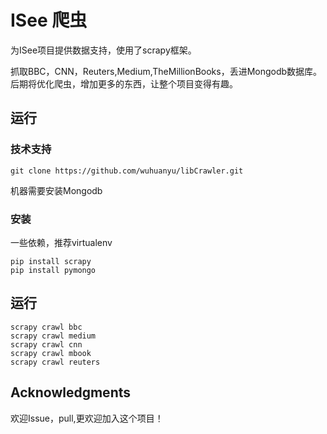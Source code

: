 # ISee 爬虫

为ISee项目提供数据支持，使用了scrapy框架。

抓取BBC，CNN，Reuters,Medium,TheMillionBooks，丢进Mongodb数据库。后期将优化爬虫，增加更多的东西，让整个项目变得有趣。

## 运行
### 技术支持

```
git clone https://github.com/wuhuanyu/libCrawler.git
```
机器需要安装Mongodb

### 安装
一些依赖，推荐virtualenv
```
pip install scrapy 
pip install pymongo
```

## 运行
```
scrapy crawl bbc
scrapy crawl medium
scrapy crawl cnn
scrapy crawl mbook
scrapy crawl reuters
```


## Acknowledgments
欢迎Issue，pull,更欢迎加入这个项目！


